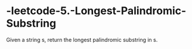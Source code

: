 # -leetcode-5.-Longest-Palindromic-Substring

Given a string s, return the longest palindromic substring in s.
